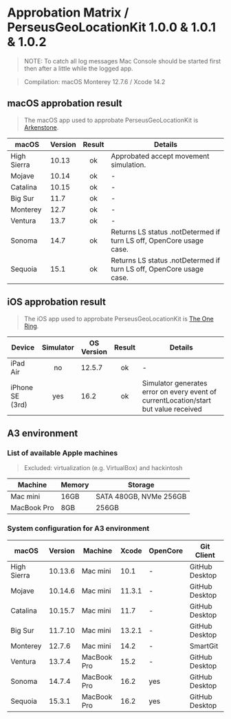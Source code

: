 # Approbation Matrix / PerseusGeoLocationKit 1.0.0 & 1.0.1 & 1.0.2

> NOTE: To catch all log messages Mac Console should be started first then after a little while the logged app.

> Compilation: macOS Monterey 12.7.6 / Xcode 14.2

## macOS approbation result

> The macOS app used to approbate PerseusGeoLocationKit is [Arkenstone](https://github.com/perseusrealdeal/Arkenstone).

| macOS       | Version | Result  | Details |
| ----------- | ------- | :-----: | ------- |
| High Sierra | 10.13   | ok      | Approbated accept movement simulation. |
| Mojave      | 10.14   | ok      | - |
| Catalina    | 10.15   | ok      | - |
| Big Sur     | 11.7    | ok      | - |
| Monterey    | 12.7    | ok      | - |
| Ventura     | 13.7    | ok      | - |
| Sonoma      | 14.7    | ok      | Returns LS status .notDetermed if turn LS off, OpenCore usage case. |
| Sequoia     | 15.1    | ok      | Returns LS status .notDetermed if turn LS off, OpenCore usage case. |

## iOS approbation result

> The iOS app used to approbate PerseusGeoLocationKit is [The One Ring](https://github.com/perseusrealdeal/TheOneRing).

| Device          | Simulator | OS Version | Result  | Details |
| --------------- | :-------: | ---------- | :-----: | ------- |
| iPad Air        | no        | 12.5.7     | ok      | - |
| iPhone SE (3rd) | yes       | 16.2       | ok      | Simulator generates error on every event of currentLocation/start but value received |

## A3 environment

### List of available Apple machines

> Excluded: virtualization (e.g. VirtualBox) and hackintosh

| Machine     | Memory | Storage                |
| ----------- | ------ | ---------------------- |
| Mac mini    | 16GB   | SATA 480GB, NVMe 256GB |
| MacBook Pro | 8GB    | 256GB                  |

### System configuration for A3 environment

| macOS       | Version | Machine     | Xcode  | OpenCore | Git Client     |
| ----------- | ------- | ----------- | ------ | -------- | -------------- |
| High Sierra | 10.13.6 | Mac mini    | 10.1   | -        | GitHub Desktop |
| Mojave      | 10.14.6 | Mac mini    | 11.3.1 | -        | GitHub Desktop |
| Catalina    | 10.15.7 | Mac mini    | 11.7   | -        | GitHub Desktop |
| Big Sur     | 11.7.10 | Mac mini    | 13.2.1 | -        | GitHub Desktop |
| Monterey    | 12.7.6  | Mac mini    | 14.2   | -        | SmartGit       |
| Ventura     | 13.7.4  | MacBook Pro | 15.2   | -        | GitHub Desktop |
| Sonoma      | 14.7.4  | MacBook Pro | 16.2   | yes      | GitHub Desktop |
| Sequoia     | 15.3.1  | MacBook Pro | 16.2   | yes      | GitHub Desktop |
